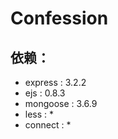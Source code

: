 # Confession

## 依赖：

 * express : 3.2.2
 * ejs : 0.8.3
 * mongoose : 3.6.9
 * less : *
 * connect : *
